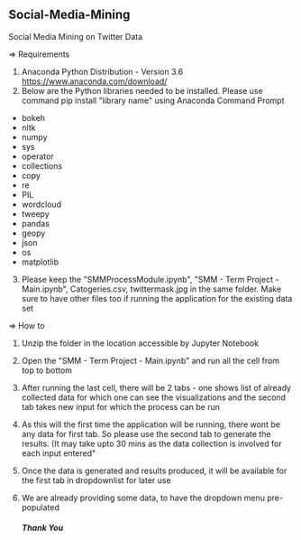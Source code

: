## Social-Media-Mining
Social Media Mining on Twitter Data

=> Requirements
1. Anaconda Python Distribution - Version 3.6 https://www.anaconda.com/download/
2. Below are the Python libraries needed to be installed. Please use command pip install "library name" using Anaconda Command Prompt
- bokeh
- nltk
- numpy
- sys
- operator
- collections
- copy
- re
- PIL
- wordcloud
- tweepy
- pandas
- geopy
- json
- os
- matplotlib
3. Please keep the "SMMProcessModule.ipynb", "SMM - Term Project - Main.ipynb", Catogeries.csv, twittermask.jpg in the same folder. Make sure to have other files too if running the application for the existing data set

=> How to 
1. Unzip the folder in the location accessible by Jupyter Notebook
2. Open the "SMM - Term Project - Main.ipynb" and run all the cell from top to bottom
3. After running the last cell, there will be 2 tabs - one shows list of already collected data for which one can see the visualizations and the second tab takes new input for which the process can be run
4. As this will the first time the application will be running, there wont be any data for first tab. So please use the second
   tab to generate the results. (It may take upto 30 mins as the data collection is involved for each input entered"
5. Once the data is generated and results produced, it will be available for the first tab in dropdownlist for later use
6. We are already providing some data, to have the dropdown menu pre-populated

    ##### Thank You #####
